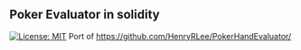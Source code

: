 ## Poker Evaluator in solidity
[![License: MIT](https://img.shields.io/badge/License-MIT-yellow.svg)](https://opensource.org/licenses/MIT)
Port of https://github.com/HenryRLee/PokerHandEvaluator/
